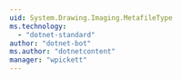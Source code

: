 ```yaml
---
uid: System.Drawing.Imaging.MetafileType
ms.technology: 
  - "dotnet-standard"
author: "dotnet-bot"
ms.author: "dotnetcontent"
manager: "wpickett"
---
```

